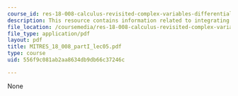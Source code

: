 ```yaml
---
course_id: res-18-008-calculus-revisited-complex-variables-differential-equations-and-linear-algebra-fall-2011
description: This resource contains information related to integrating complex numbers.
file_location: /coursemedia/res-18-008-calculus-revisited-complex-variables-differential-equations-and-linear-algebra-fall-2011/556f9c081ab2aa8634db9db66c37246c_MITRES_18_008_partI_lec05.pdf
file_type: application/pdf
layout: pdf
title: MITRES_18_008_partI_lec05.pdf
type: course
uid: 556f9c081ab2aa8634db9db66c37246c

---
```

None